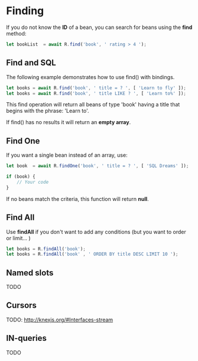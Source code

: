 # Finding
If you do not know the **ID** of a bean, you can search for beans using the **find** method:

```javascript
let bookList  = await R.find('book', ' rating > 4 ');
```

## Find and SQL
The following example demonstrates how to use find() with bindings.

```javascript
let books = await R.find('book', ' title = ? ', [ 'Learn to fly' ]);
let books = await R.find('book', ' title LIKE ? ', [ 'Learn to%' ]);
```

This find operation will return all beans of type 'book' having a title that begins with the phrase: 'Learn to'.

If find() has no results it will return an **empty array**.

## Find One
If you want a single bean instead of an array, use:

```javascript
let book  = await R.findOne('book', ' title = ? ', [ 'SQL Dreams' ]);

if (book) {
    // Your code
}
```

If no beans match the criteria, this function will return **null**.


## Find All
Use **findAll** if you don't want to add any conditions (but you want to order or limit... )

```javascript
let books = R.findAll('book');
let books = R.findAll('book' , ' ORDER BY title DESC LIMIT 10 ');
```

## Named slots
TODO

## Cursors 
TODO: http://knexjs.org/#Interfaces-stream

## IN-queries
TODO
